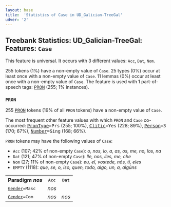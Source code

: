 ```yaml
---
layout: base
title:  'Statistics of Case in UD_Galician-TreeGal'
udver: '2'
---
```


## Treebank Statistics: UD_Galician-TreeGal: Features: `Case`

This feature is universal.
It occurs with 3 different values: `Acc`, `Dat`, `Nom`.

255 tokens (1%) have a non-empty value of `Case`.
25 types (0%) occur at least once with a non-empty value of `Case`.
11 lemmas (0%) occur at least once with a non-empty value of `Case`.
The feature is used with 1 part-of-speech tags: <tt><a href="gl_treegal-pos-PRON.html">PRON</a></tt> (255; 1% instances).

### `PRON`

255 <tt><a href="gl_treegal-pos-PRON.html">PRON</a></tt> tokens (19% of all `PRON` tokens) have a non-empty value of `Case`.

The most frequent other feature values with which `PRON` and `Case` co-occurred: <tt><a href="gl_treegal-feat-PronType.html">PronType</a></tt><tt>=Prs</tt> (255; 100%), <tt><a href="gl_treegal-feat-Clitic.html">Clitic</a></tt><tt>=Yes</tt> (228; 89%), <tt><a href="gl_treegal-feat-Person.html">Person</a></tt><tt>=3</tt> (170; 67%), <tt><a href="gl_treegal-feat-Number.html">Number</a></tt><tt>=Sing</tt> (168; 66%).

`PRON` tokens may have the following values of `Case`:

* `Acc` (107; 42% of non-empty `Case`): <em>o, nos, lo, a, as, os, me, no, los, na</em>
* `Dat` (121; 47% of non-empty `Case`): <em>lle, nos, lles, me, che</em>
* `Nom` (27; 11% of non-empty `Case`): <em>eu, el, vostede, nós, ti, eles</em>
* `EMPTY` (1118): <em>que, se, o, iso, quen, todo, algo, un, a, algúns</em>

<table>
  <tr><th>Paradigm <i>nos</i></th><th><tt>Acc</tt></th><th><tt>Dat</tt></th></tr>
  <tr><td><tt><tt><a href="gl_treegal-feat-Gender.html">Gender</a></tt><tt>=Masc</tt></tt></td><td><em>nos</em></td><td></td></tr>
  <tr><td><tt><tt><a href="gl_treegal-feat-Gender.html">Gender</a></tt><tt>=Com</tt></tt></td><td><em>nos</em></td><td><em>nos</em></td></tr>
</table>

